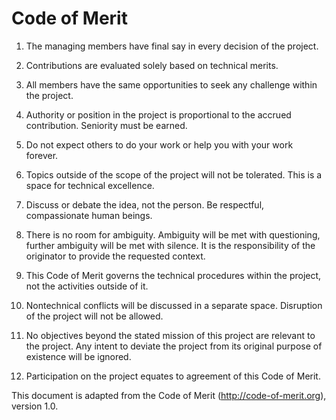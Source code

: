 # Code of Merit

1. The managing members have final say in every decision of the project.

2. Contributions are evaluated solely based on technical merits.

3. All members have the same opportunities to seek any challenge within the project.

4. Authority or position in the project is proportional to the accrued contribution. Seniority must be earned.

5. Do not expect others to do your work or help you with your work forever.

6. Topics outside of the scope of the project will not be tolerated. This is a space for technical excellence.

7. Discuss or debate the idea, not the person. Be respectful, compassionate human beings.

8. There is no room for ambiguity. Ambiguity will be met with questioning, further ambiguity will be met with silence.
   It is the responsibility of the originator to provide the requested context.

9. This Code of Merit governs the technical procedures within the project, not the activities outside of it.

10. Nontechnical conflicts will be discussed in a separate space. Disruption of the project will not be allowed.

11. No objectives beyond the stated mission of this project are relevant to the project. Any intent to deviate the
    project from its original purpose of existence will be ignored.

12. Participation on the project equates to agreement of this Code of Merit.

This document is adapted from the Code of Merit (http://code-of-merit.org), version 1.0.
